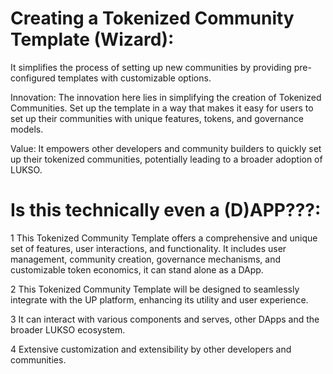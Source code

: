 # Creating a Tokenized Community Template (Wizard):

It simplifies the process of setting up new communities by providing pre-configured templates with customizable options.

Innovation: The innovation here lies in simplifying the creation of Tokenized Communities. Set up the template in a way that makes it easy for users to set up their communities with unique features, tokens, and governance models.

Value: It empowers other developers and community builders to quickly set up their tokenized communities, potentially leading to a broader adoption of LUKSO.

# Is this technically even a (D)APP???:

1 This Tokenized Community Template offers a comprehensive and unique set of features, user interactions, and functionality.
It includes user management, community creation, governance mechanisms, and customizable token economics, it can stand alone as a DApp.

2 This Tokenized Community Template will be designed to seamlessly integrate with the UP platform, enhancing its utility and user experience.

3 It can interact with various components and serves, other DApps and the broader LUKSO ecosystem.

4 Extensive customization and extensibility by other developers and communities.
